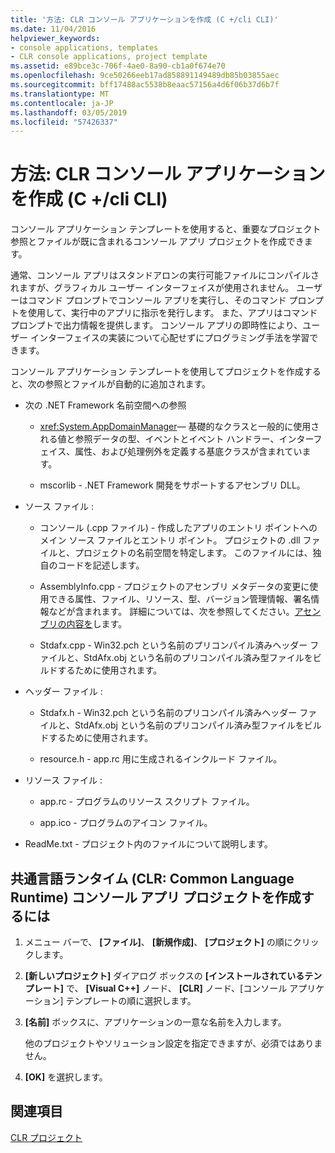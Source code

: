 ```yaml
---
title: '方法: CLR コンソール アプリケーションを作成 (C +/cli CLI)'
ms.date: 11/04/2016
helpviewer_keywords:
- console applications, templates
- CLR console applications, project template
ms.assetid: e89bce3c-706f-4ae0-8a90-cb1a0f674e70
ms.openlocfilehash: 9ce50266eeb17ad858891149489db85b03855aec
ms.sourcegitcommit: bff17488ac5538b8eaac57156a4d6f06b37d6b7f
ms.translationtype: MT
ms.contentlocale: ja-JP
ms.lasthandoff: 03/05/2019
ms.locfileid: "57426337"
---
```

# <a name="how-to-create-clr-console-applications-ccli"></a>方法: CLR コンソール アプリケーションを作成 (C +/cli CLI)

コンソール アプリケーション テンプレートを使用すると、重要なプロジェクト参照とファイルが既に含まれるコンソール アプリ プロジェクトを作成できます。

通常、コンソール アプリはスタンドアロンの実行可能ファイルにコンパイルされますが、グラフィカル ユーザー インターフェイスが使用されません。 ユーザーはコマンド プロンプトでコンソール アプリを実行し、そのコマンド プロンプトを使用して、実行中のアプリに指示を発行します。 また、アプリはコマンド プロンプトで出力情報を提供します。 コンソール アプリの即時性により、ユーザー インターフェイスの実装について心配せずにプログラミング手法を学習できます。

コンソール アプリケーション テンプレートを使用してプロジェクトを作成すると、次の参照とファイルが自動的に追加されます。

- 次の .NET Framework 名前空間への参照

   - <xref:System.AppDomainManager>— 基礎的なクラスと一般的に使用される値と参照データの型、イベントとイベント ハンドラー、インターフェイス、属性、および処理例外を定義する基底クラスが含まれています。

   - mscorlib - .NET Framework 開発をサポートするアセンブリ DLL。

- ソース ファイル :

   - コンソール (.cpp ファイル) - 作成したアプリのエントリ ポイントへのメイン ソース ファイルとエントリ ポイント。 プロジェクトの .dll ファイルと、プロジェクトの名前空間を特定します。 このファイルには、独自のコードを記述します。

   - AssemblyInfo.cpp - プロジェクトのアセンブリ メタデータの変更に使用できる属性、ファイル、リソース、型、バージョン管理情報、署名情報などが含まれます。 詳細については、次を参照してください。[アセンブリの内容を](/dotnet/framework/app-domains/assembly-contents)します。

   - Stdafx.cpp - Win32.pch という名前のプリコンパイル済みヘッダー ファイルと、StdAfx.obj という名前のプリコンパイル済み型ファイルをビルドするために使用されます。

- ヘッダー ファイル :

   - Stdafx.h - Win32.pch という名前のプリコンパイル済みヘッダー ファイルと、StdAfx.obj という名前のプリコンパイル済み型ファイルをビルドするために使用されます。

   - resource.h - app.rc 用に生成されるインクルード ファイル。

- リソース ファイル :

   - app.rc - プログラムのリソース スクリプト ファイル。

   - app.ico - プログラムのアイコン ファイル。

- ReadMe.txt - プロジェクト内のファイルについて説明します。

## <a name="to-create-a-common-language-runtime-clr-console-app-project"></a>共通言語ランタイム (CLR: Common Language Runtime) コンソール アプリ プロジェクトを作成するには

1. メニュー バーで、 **[ファイル]**、 **[新規作成]**、 **[プロジェクト]** の順にクリックします。

1. **[新しいプロジェクト]** ダイアログ ボックスの **[インストールされているテンプレート]** で、 **[Visual C++]** ノード、 **[CLR]** ノード、[コンソール アプリケーション] テンプレートの順に選択します。

1. **[名前]** ボックスに、アプリケーションの一意な名前を入力します。

   他のプロジェクトやソリューション設定を指定できますが、必須ではありません。

1. **[OK]** を選択します。

## <a name="see-also"></a>関連項目

[CLR プロジェクト](../ide/files-created-for-clr-projects.md)

